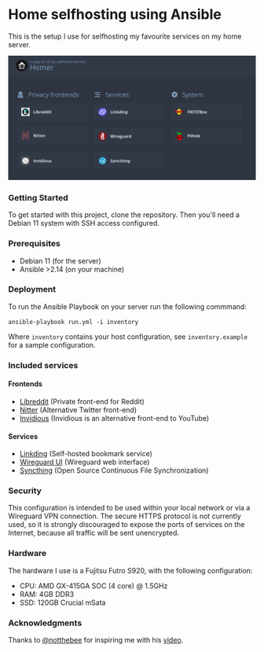 # Home selfhosting using Ansible
This is the setup I use for selfhosting my favourite services on my home server.

![Homer homepage](.github/homer.png)

### Getting Started
To get started with this project, clone the repository.
Then you'll need a Debian 11 system with SSH access configured.

### Prerequisites

- Debian 11 (for the server)
- Ansible >2.14 (on your machine)

### Deployment
To run the Ansible Playbook on your server run the following commmand:
```
ansible-playbook run.yml -i inventory
```
Where `inventory` contains your host configuration, see `inventory.example` for a sample configuration.

### Included services
#### Frontends
- [Libreddit](https://github.com/libreddit/libreddit) (Private front-end for Reddit)
- [Nitter](https://github.com/zedeus/nitter) (Alternative Twitter front-end)
- [Invidious](https://github.com/iv-org/invidious) (Invidious is an alternative front-end to YouTube)

#### Services
- [Linkding](https://github.com/sissbruecker/linkding) (Self-hosted bookmark service)
- [Wireguard UI](https://github.com/ngoduykhanh/wireguard-ui) (Wireguard web interface)
- [Syncthing](https://github.com/syncthing/syncthing) (Open Source Continuous File Synchronization)

### Security
This configuration is intended to be used within your local network or via a Wireguard VPN connection.
The secure HTTPS protocol is not currently used, so it is strongly discouraged to expose the ports of services on the Internet, because all traffic will be sent unencrypted.

### Hardware
The hardware I use is a Fujitsu Futro S920, with the following configuration:
- CPU: AMD GX-415GA SOC (4 core) @ 1.5GHz
- RAM: 4GB DDR3
- SSD: 120GB Crucial mSata 

### Acknowledgments
Thanks to [@notthebee](https://github.com/notthebee) for inspiring me with his [video](https://www.youtube.com/watch?v=f5jNJDaztqk).